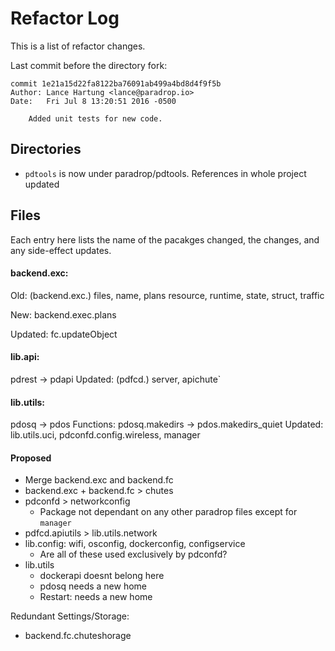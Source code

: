 # Refactor Log

This is a list of refactor changes. 

Last commit before the directory fork:

```
commit 1e21a15d22fa8122ba76091ab499a4bd8d4f9f5b
Author: Lance Hartung <lance@paradrop.io>
Date:   Fri Jul 8 13:20:51 2016 -0500

    Added unit tests for new code.

```

## Directories

- `pdtools` is now under paradrop/pdtools. References in whole project updated

## Files

Each entry here lists the name of the pacakges changed, the changes, and any side-effect updates.

#### backend.exc: 

Old: (backend.exc.) files, name, plans resource, runtime, state, struct, traffic

New: backend.exec.plans

Updated: fc.updateObject 

#### lib.api: 

pdrest -> pdapi
Updated: (pdfcd.) server, apichute`

#### lib.utils: 

pdosq -> pdos
Functions: pdosq.makedirs -> pdos.makedirs_quiet
Updated: lib.utils.uci, pdconfd.config.wireless, manager

#### Proposed

- Merge backend.exc and backend.fc
- backend.exc + backend.fc > chutes
- pdconfd > networkconfig
    + Package not dependant on any other paradrop files except for `manager` 
- pdfcd.apiutils > lib.utils.network
- lib.config: wifi, osconfig, dockerconfig, configservice
    + Are all of these used exclusively by pdconfd?
- lib.utils
    + dockerapi doesnt belong here
    + pdosq needs a new home
    + Restart: needs a new home

Redundant Settings/Storage:
- backend.fc.chuteshorage